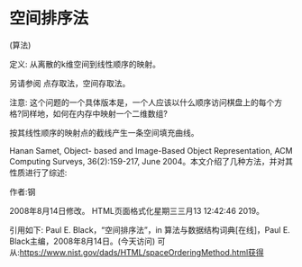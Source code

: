 # 空间排序法


(算法)



定义:
从离散的k维空间到线性顺序的映射。



另请参阅
点存取法，空间存取法。



注意:
这个问题的一个具体版本是，一个人应该以什么顺序访问棋盘上的每个方格?同样地，如何在内存中映射一个二维数组?

按其线性顺序的映射点的截线产生一条空间填充曲线。

Hanan Samet, Object- based and Image-Based Object Representation, ACM Computing Surveys, 36(2):159-217, June 2004。本文介绍了几种方法，并对其性质进行了综述:



作者:钢







2008年8月14日修改。
HTML页面格式化星期三三月13 12:42:46 2019。



引用如下:
Paul E. Black，“空间排序法”，in
算法与数据结构词典[在线]，Paul E. Black主编，2008年8月14日。(今天访问)
可从:https://www.nist.gov/dads/HTML/spaceOrderingMethod.html获得